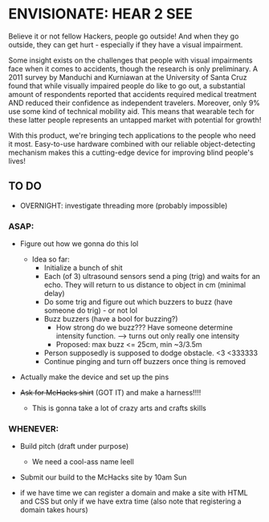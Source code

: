 # ENVISIONATE: HEAR 2 SEE

Believe it or not fellow Hackers, people go outside! And when they go outside, they can get hurt - especially if they have a visual impairment.

Some insight exists on the challenges that people with visual impairments face when it comes to accidents, though the research is only preliminary. A 2011 survey by Manduchi and Kurniawan at the University of Santa Cruz found that while visually impaired people do like to go out, a substantial amount of respondents reported that accidents required medical treatment AND reduced their confidence as independent travelers. Moreover, only 9% use some kind of technical mobility aid. This means that wearable tech for these latter people represents an untapped market with potential for growth!

With this product, we're bringing tech applications to the people who need it most. Easy-to-use hardware combined with our reliable object-detecting mechanism makes this a cutting-edge device for improving blind people's lives!

## TO DO

- OVERNIGHT: investigate threading more (probably impossible)

### ASAP:

- Figure out how we gonna do this lol
    - Idea so far:
        - Initialize a bunch of shit
        - Each (of 3) ultrasound sensors send a ping (trig) and waits for an echo. They will return to us distance to object in cm (minimal delay)
        - Do some trig and figure out which buzzers to buzz (have someone do trig) - or not lol
        - Buzz buzzers (have a bool for buzzing?)
            - How strong do we buzz??? Have someone determine intensity function. --> turns out only really one intensity
            - Proposed: max buzz <= 25cm, min ~3/3.5m
        - Person supposedly is supposed to dodge obstacle. <3 <333333
        - Continue pinging and turn off buzzers once thing is removed

- Actually make the device and set up the pins

- ~~Ask for McHacks shirt~~ (GOT IT) and make a harness!!!!
    - This is gonna take a lot of crazy arts and crafts skills

### WHENEVER:

- Build pitch (draft under purpose)
    - We need a cool-ass name leell

- Submit our build to the McHacks site by 10am Sun

- if we have time we can register a domain and make a site with HTML and CSS but only if we have extra time (also note that registering a domain takes hours)